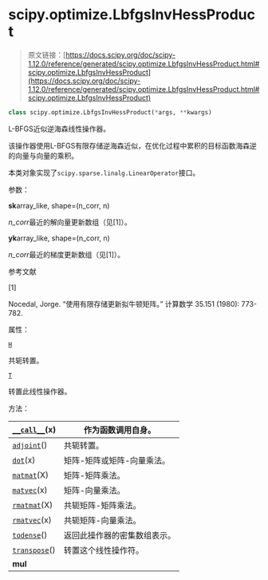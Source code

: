 # scipy.optimize.LbfgsInvHessProduct

> 原文链接：[https://docs.scipy.org/doc/scipy-1.12.0/reference/generated/scipy.optimize.LbfgsInvHessProduct.html#scipy.optimize.LbfgsInvHessProduct](https://docs.scipy.org/doc/scipy-1.12.0/reference/generated/scipy.optimize.LbfgsInvHessProduct.html#scipy.optimize.LbfgsInvHessProduct)

```py
class scipy.optimize.LbfgsInvHessProduct(*args, **kwargs)
```

L-BFGS近似逆海森线性操作器。

该操作器使用L-BFGS有限存储逆海森近似，在优化过程中累积的目标函数海森逆的向量与向量的乘积。

本类对象实现了`scipy.sparse.linalg.LinearOperator`接口。

参数：

**sk**array_like, shape=(n_corr, n)

*n_corr*最近的解向量更新数组（见[1]）。

**yk**array_like, shape=(n_corr, n)

*n_corr*最近的梯度更新数组（见[1]）。

参考文献

[1]

Nocedal, Jorge. “使用有限存储更新拟牛顿矩阵。” 计算数学 35.151 (1980): 773-782.

属性：

[`H`](scipy.optimize.LbfgsInvHessProduct.H.html#scipy.optimize.LbfgsInvHessProduct.H "scipy.optimize.LbfgsInvHessProduct.H")

共轭转置。

[`T`](scipy.optimize.LbfgsInvHessProduct.T.html#scipy.optimize.LbfgsInvHessProduct.T "scipy.optimize.LbfgsInvHessProduct.T")

转置此线性操作器。

方法：

| [`__call__`](scipy.optimize.LbfgsInvHessProduct.__call__.html#scipy.optimize.LbfgsInvHessProduct.__call__ "scipy.optimize.LbfgsInvHessProduct.__call__")(x) | 作为函数调用自身。 |
| --- | --- |
| [`adjoint`](scipy.optimize.LbfgsInvHessProduct.adjoint.html#scipy.optimize.LbfgsInvHessProduct.adjoint "scipy.optimize.LbfgsInvHessProduct.adjoint")() | 共轭转置。 |
| [`dot`](scipy.optimize.LbfgsInvHessProduct.dot.html#scipy.optimize.LbfgsInvHessProduct.dot "scipy.optimize.LbfgsInvHessProduct.dot")(x) | 矩阵-矩阵或矩阵-向量乘法。 |
| [`matmat`](scipy.optimize.LbfgsInvHessProduct.matmat.html#scipy.optimize.LbfgsInvHessProduct.matmat "scipy.optimize.LbfgsInvHessProduct.matmat")(X) | 矩阵-矩阵乘法。 |
| [`matvec`](scipy.optimize.LbfgsInvHessProduct.matvec.html#scipy.optimize.LbfgsInvHessProduct.matvec "scipy.optimize.LbfgsInvHessProduct.matvec")(x) | 矩阵-向量乘法。 |
| [`rmatmat`](scipy.optimize.LbfgsInvHessProduct.rmatmat.html#scipy.optimize.LbfgsInvHessProduct.rmatmat "scipy.optimize.LbfgsInvHessProduct.rmatmat")(X) | 共轭矩阵-矩阵乘法。 |
| [`rmatvec`](scipy.optimize.LbfgsInvHessProduct.rmatvec.html#scipy.optimize.LbfgsInvHessProduct.rmatvec "scipy.optimize.LbfgsInvHessProduct.rmatvec")(x) | 共轭矩阵-向量乘法。 |
| [`todense`](scipy.optimize.LbfgsInvHessProduct.todense.html#scipy.optimize.LbfgsInvHessProduct.todense "scipy.optimize.LbfgsInvHessProduct.todense")() | 返回此操作器的密集数组表示。 |
| [`transpose`](scipy.optimize.LbfgsInvHessProduct.transpose.html#scipy.optimize.LbfgsInvHessProduct.transpose "scipy.optimize.LbfgsInvHessProduct.transpose")() | 转置这个线性操作符。 |
| **__mul__** |  |
